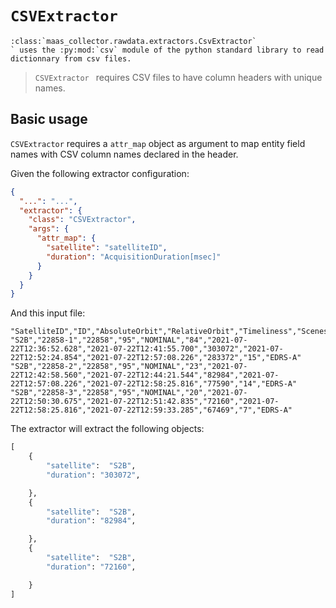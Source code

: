 # `CSVExtractor`

```eval_rst
:class:`maas_collector.rawdata.extractors.CsvExtractor`
` uses the :py:mod:`csv` module of the python standard library to read dictionnary from csv files.
```

> `CSVExtractor ` requires CSV files to have column headers with unique names.

## Basic usage

`CSVExtractor` requires a `attr_map` object as argument to map entity field names with CSV column names declared in the header.

Given the following extractor configuration:

```json
{
  "...": "...",
  "extractor": {
    "class": "CSVExtractor",
    "args": {
      "attr_map": {
        "satellite": "satelliteID",
        "duration": "AcquisitionDuration[msec]"
      }
    }
  }
}
```

And this input file:

```
"SatelliteID","ID","AbsoluteOrbit","RelativeOrbit","Timeliness","Scenes","AcquisitionStart","AcquisitionStop","AcquisitionDuration[msec]","EffectiveDownlinkStart","EffectiveDownlinkStop","DownlinkDuration[msec]","Latency[min]","Station","Partial"
"S2B","22858-1","22858","95","NOMINAL","84","2021-07-22T12:36:52.628","2021-07-22T12:41:55.700","303072","2021-07-22T12:52:24.854","2021-07-22T12:57:08.226","283372","15","EDRS-A"
"S2B","22858-2","22858","95","NOMINAL","23","2021-07-22T12:42:58.560","2021-07-22T12:44:21.544","82984","2021-07-22T12:57:08.226","2021-07-22T12:58:25.816","77590","14","EDRS-A"
"S2B","22858-3","22858","95","NOMINAL","20","2021-07-22T12:50:30.675","2021-07-22T12:51:42.835","72160","2021-07-22T12:58:25.816","2021-07-22T12:59:33.285","67469","7","EDRS-A"
```

The extractor will extract the following objects:

```python
[
    {
        "satellite":  "S2B",
        "duration": "303072",

    },
    {
        "satellite":  "S2B",
        "duration": "82984",

    },
    {
        "satellite":  "S2B",
        "duration": "72160",

    }
]
```
